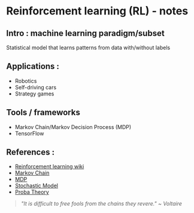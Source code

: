 # Reinforcement learning (RL) - notes

## Intro : machine learning paradigm/subset

Statistical model that learns patterns from data with/without labels

## Applications : 
- Robotics 
- Self-driving cars 
- Strategy games

## Tools / frameworks 
- Markov Chain/Markov Decision Process (MDP)
- TensorFlow


## References : 

- [Reinforcement learning wiki](https://en.wikipedia.org/wiki/Reinforcement_learning)
- [Markov Chain](https://en.wikipedia.org/wiki/Markov_chain)
- [MDP](https://en.wikipedia.org/wiki/Markov_decision_process)
- [Stochastic Model](https://en.wikipedia.org/wiki/Stochastic_process)
- [Proba Theory](https://en.wikipedia.org/wiki/Probability_theory)


> *"It is difficult to free fools from the chains they revere." ~ Voltaire*

